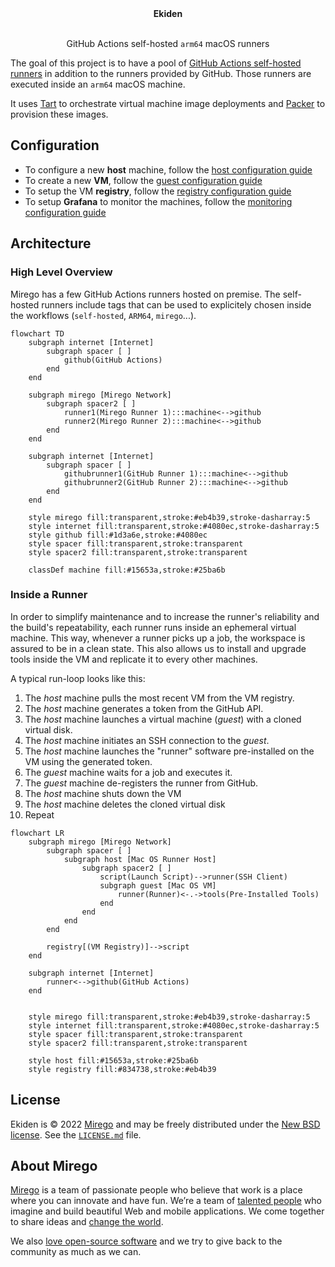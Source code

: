 <div align="center">
  <strong>Ekiden</strong>
  <p><br />GitHub Actions self-hosted <code>arm64</code> macOS runners</p>
</div>

The goal of this project is to have a pool of [GitHub Actions self-hosted runners](https://docs.github.com/en/actions/hosting-your-own-runners) in addition to the runners provided by GitHub. Those runners are executed inside an `arm64` macOS machine.

It uses [Tart](https://tart.run/) to orchestrate virtual machine image deployments and [Packer](https://www.packer.io/) to provision these images.

## Configuration

- To configure a new **host** machine, follow the [host configuration guide](host/README.md)
- To create a new **VM**, follow the [guest configuration guide](guest/README.md)
- To setup the VM **registry**, follow the [registry configuration guide](registry/README.md)
- To setup **Grafana** to monitor the machines, follow the [monitoring configuration guide](monitoring/README.md)

## Architecture

### High Level Overview

Mirego has a few GitHub Actions runners hosted on premise. The self-hosted runners include tags that can be used to explicitely chosen inside the workflows (`self-hosted`, `ARM64`, `mirego`...).

```mermaid
flowchart TD
    subgraph internet [Internet]
        subgraph spacer [ ]
            github(GitHub Actions)
        end
    end

    subgraph mirego [Mirego Network]
        subgraph spacer2 [ ]
            runner1(Mirego Runner 1):::machine<-->github
            runner2(Mirego Runner 2):::machine<-->github
        end
    end

    subgraph internet [Internet]
        subgraph spacer [ ]
            githubrunner1(GitHub Runner 1):::machine<-->github
            githubrunner2(GitHub Runner 2):::machine<-->github
        end
    end

    style mirego fill:transparent,stroke:#eb4b39,stroke-dasharray:5
    style internet fill:transparent,stroke:#4080ec,stroke-dasharray:5
    style github fill:#1d3a6e,stroke:#4080ec
    style spacer fill:transparent,stroke:transparent
    style spacer2 fill:transparent,stroke:transparent

    classDef machine fill:#15653a,stroke:#25ba6b
```

### Inside a Runner

In order to simplify maintenance and to increase the runner's reliability and the build's repeatability, each runner runs inside an ephemeral virtual machine. This way, whenever a runner picks up a job, the workspace is assured to be in a clean state. This also allows us to install and upgrade tools inside the VM and replicate it to every other machines.

A typical run-loop looks like this:

1. The _host_ machine pulls the most recent VM from the VM registry.
2. The _host_ machine generates a token from the GitHub API.
3. The _host_ machine launches a virtual machine (_guest_) with a cloned virtual disk.
4. The _host_ machine initiates an SSH connection to the _guest_.
5. The _host_ machine launches the "runner" software pre-installed on the VM using the generated token.
6. The _guest_ machine waits for a job and executes it.
7. The _guest_ machine de-registers the runner from GitHub.
8. The _host_ machine shuts down the VM
9. The _host_ machine deletes the cloned virtual disk
10. Repeat

```mermaid
flowchart LR
    subgraph mirego [Mirego Network]
        subgraph spacer [ ]
            subgraph host [Mac OS Runner Host]
                subgraph spacer2 [ ]
                    script(Launch Script)-->runner(SSH Client)
                    subgraph guest [Mac OS VM]
                        runner(Runner)<-.->tools(Pre-Installed Tools)
                    end
                end
            end
        end

        registry[(VM Registry)]-->script
    end

    subgraph internet [Internet]
        runner<-->github(GitHub Actions)
    end


    style mirego fill:transparent,stroke:#eb4b39,stroke-dasharray:5
    style internet fill:transparent,stroke:#4080ec,stroke-dasharray:5
    style spacer fill:transparent,stroke:transparent
    style spacer2 fill:transparent,stroke:transparent

    style host fill:#15653a,stroke:#25ba6b
    style registry fill:#834738,stroke:#eb4b39
```

## License

Ekiden is © 2022 [Mirego](https://www.mirego.com) and may be freely distributed under the [New BSD license](http://opensource.org/licenses/BSD-3-Clause). See the [`LICENSE.md`](./LICENSE.md) file.

## About Mirego

[Mirego](https://www.mirego.com) is a team of passionate people who believe that work is a place where you can innovate and have fun. We’re a team of [talented people](https://life.mirego.com) who imagine and build beautiful Web and mobile applications. We come together to share ideas and [change the world](http://www.mirego.org).

We also [love open-source software](https://open.mirego.com) and we try to give back to the community as much as we can.
